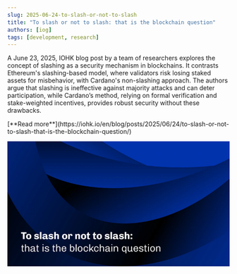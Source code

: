 ```yaml
---
slug: 2025-06-24-to-slash-or-not-to-slash
title: "To slash or not to slash: that is the blockchain question"
authors: [iog]
tags: [development, research]
---
```


A June 23, 2025, IOHK blog post by a team of researchers explores the concept of slashing as a security mechanism in blockchains. It contrasts Ethereum's slashing-based model, where validators risk losing staked assets for misbehavior, with Cardano's non-slashing approach. The authors argue that slashing is ineffective against majority attacks and can deter participation, while Cardano’s method, relying on formal verification and stake-weighted incentives, provides robust security without these drawbacks.

<div style={{ textAlign: 'right' }}>
 [**Read more**](https://iohk.io/en/blog/posts/2025/06/24/to-slash-or-not-to-slash-that-is-the-blockchain-question/) 
</div>

 ![Ouroboros Genesis](./banner.webp)

